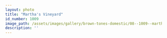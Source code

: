 ```yaml
---
layout: photo
title: "Martha's Vineyard"
id_number: 1009
image_path: /assets/images/gallery/brown-tones-domestic/08--1009--marthas-vineyard.jpg
description: ''
---
```

